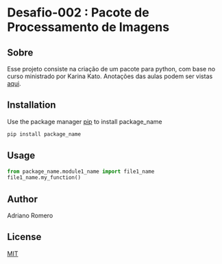 # Desafio-002 : Pacote de Processamento de Imagens

## Sobre
Esse projeto consiste na criação de um pacote para python, com base no curso ministrado por Karina Kato.
Anotações das aulas podem ser vistas [aqui](anotacoes.md).


## Installation

Use the package manager [pip](https://pip.pypa.io/en/stable/) to install package_name

```bash
pip install package_name
```

## Usage

```python
from package_name.module1_name import file1_name
file1_name.my_function()
```

## Author
Adriano Romero

## License
[MIT](https://choosealicense.com/licenses/mit/)


